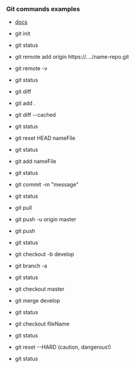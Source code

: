 ### Git commands examples

- [docs](https://services.github.com/on-demand/downloads/github-git-cheat-sheet.pdf)

- git init
- git status
- git remote add origin https://..../name-repo.git
- git remote -v
- git status
- git diff
- git add .
- git diff --cached
- git status
- git reset HEAD nameFile
- git status
- git add nameFile
- git status
- git commit -m "message"
- git status
- git pull
- git push -u origin master
- git push
- git status
- git checkout -b develop
- git branch -a
- git status
- git checkout master
- git merge develop
- git status
- git checkout fileName
- git status
- git reset --HARD (caution, dangerous!)
- git status
